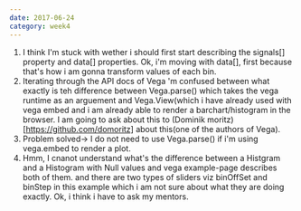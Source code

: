 ```yaml
---
date: 2017-06-24
category: week4
---
```

1. I think I'm stuck with wether i should first start describing the signals[] property and data[] properties. Ok, i'm moving with data[], first because that's how i am gonna transform values of each bin. 
2. Iterating through the API docs of Vega 'm confused between what exactly is teh difference between Vega.parse() which takes the vega runtime as an arguement and Vega.View(which i have already used with vega embed and i am already able to render a barchart/histogram in the browser. I am going to ask about this to (Dominik moritz)[https://github.com/domoritz] about this(one of the authors of Vega).
3. Problem solved-> I do not need to use Vega.parse() if i'm using vega.embed to render a plot.  
4. Hmm, I cnanot understand what's the difference between a Histgram and a Histogram with Null values and vega example-page describes both of them. and there are two types of sliders viz binOffSet and binStep in this example which i am not sure about what they are doing exactly. Ok, i think i have to ask my mentors.

